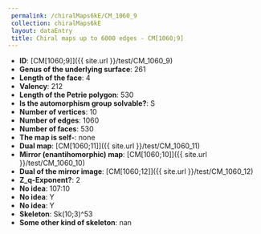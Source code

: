 ```yaml
--- 
 permalink: /chiralMaps6kE/CM_1060_9 
 collection: chiralMaps6kE
 layout: dataEntry
 title: Chiral maps up to 6000 edges - CM[1060;9]
---
```


- **ID**: [CM[1060;9]]({{ site.url }}/test/CM_1060_9)
- **Genus of the underlying surface**: 261
- **Length of the face**: 4
- **Valency**: 212
- **Length of the Petrie polygon**: 530
- **Is the automorphism group solvable?**: S
- **Number of vertices**: 10
- **Number of edges**: 1060
- **Number of faces**: 530
- **The map is self-**: none
- **Dual map**: [CM[1060;11]]({{ site.url }}/test/CM_1060_11)
- **Mirror (enantihomorphic) map**: [CM[1060;10]]({{ site.url }}/test/CM_1060_10)
- **Dual of the mirror image**: [CM[1060;12]]({{ site.url }}/test/CM_1060_12)
- **Z_q-Exponent?**: 2
- **No idea**:  107:10
- **No idea**: Y
- **No idea**: Y
- **Skeleton**: Sk(10;3)^53
- **Some other kind of skeleton**: nan
